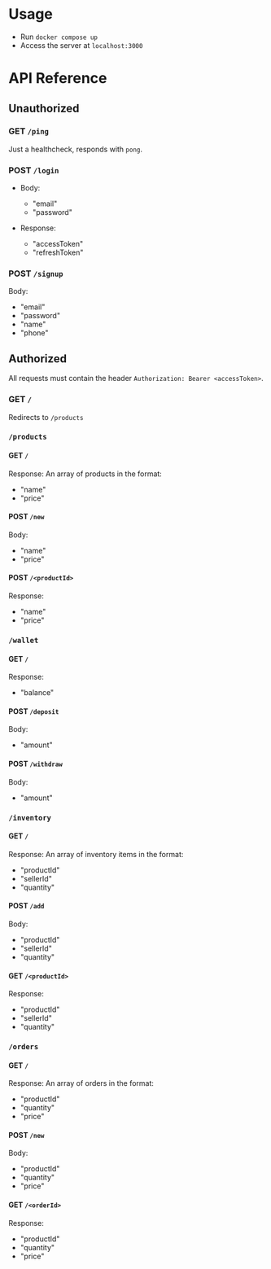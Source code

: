 # Usage

- Run `docker compose up`
- Access the server at `localhost:3000`

# API Reference
## Unauthorized
### GET `/ping`
Just a healthcheck, responds with `pong`.

### POST `/login`
- Body:
    - "email"
    - "password"

- Response:
    - "accessToken"
    - "refreshToken"

### POST `/signup`
Body:
- "email"
- "password"
- "name"
- "phone"

## Authorized
All requests must contain the header `Authorization: Bearer <accessToken>`.

### GET `/`
Redirects to `/products`

### `/products`
#### GET `/`
Response: An array of products in the format:
- "name"
- "price"

#### POST `/new`
Body:
- "name"
- "price"

#### POST `/<productId>`
Response:
- "name"
- "price"

### `/wallet`
#### GET `/`
Response:
- "balance"

#### POST `/deposit`
Body:
- "amount"

#### POST `/withdraw`
Body:
- "amount"

### `/inventory`
#### GET `/`
Response: An array of inventory items in the format:
- "productId"
- "sellerId"
- "quantity"

#### POST `/add`
Body:
- "productId"
- "sellerId"
- "quantity"

#### GET `/<productId>`
Response:
- "productId"
- "sellerId"
- "quantity"

### `/orders`
#### GET `/`
Response: An array of orders in the format:
- "productId"
- "quantity"
- "price"

#### POST `/new`
Body:
- "productId"
- "quantity"
- "price"

#### GET `/<orderId>`
Response:
- "productId"
- "quantity"
- "price"
